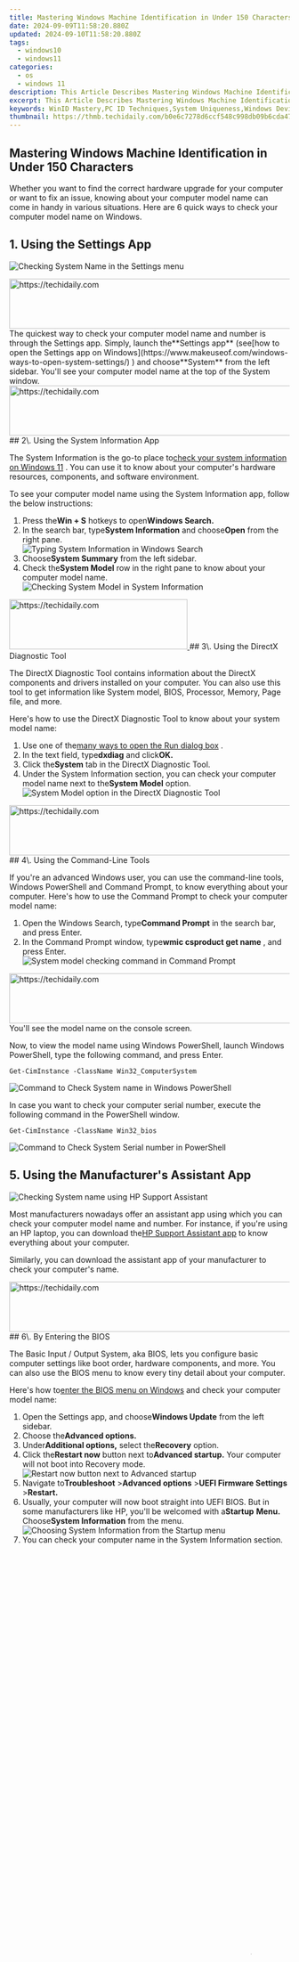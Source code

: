 ```yaml
---
title: Mastering Windows Machine Identification in Under 150 Characters
date: 2024-09-09T11:58:20.880Z
updated: 2024-09-10T11:58:20.880Z
tags:
  - windows10
  - windows11
categories:
  - os
  - windows 11
description: This Article Describes Mastering Windows Machine Identification in Under 150 Characters
excerpt: This Article Describes Mastering Windows Machine Identification in Under 150 Characters
keywords: WinID Mastery,PC ID Techniques,System Uniqueness,Windows Device Tagging,Quick Win Identification,OS Window Recognition,RegID Shortcuts
thumbnail: https://thmb.techidaily.com/b0e6c7278d6ccf548c998db09b6cda475848470d5c9c7b34bcb8ab2c73be290c.jpg
---
```


## Mastering Windows Machine Identification in Under 150 Characters

 Whether you want to find the correct hardware upgrade for your computer or want to fix an issue, knowing about your computer model name can come in handy in various situations. Here are 6 quick ways to check your computer model name on Windows.

## 1\. Using the Settings App

![Checking System Name in the Settings menu](https://static1.makeuseofimages.com/wordpress/wp-content/uploads/2023/01/system-name.jpg)

<!-- affiliate ads begin -->
<a href="https://review-au.sjv.io/c/5597632/2098702/14409" target="_top" id="2098702">
  <img src="//a.impactradius-go.com/display-ad/14409-2098702" border="0" alt="https://techidaily.com" width="728" height="90"/>
</a>
<img height="0" width="0" src="https://review-au.sjv.io/i/5597632/2098702/14409" style="position:absolute;visibility:hidden;" border="0" />
<!-- affiliate ads end -->
 The quickest way to check your computer model name and number is through the Settings app. Simply, launch the**Settings app** (see[how to open the Settings app on Windows](https://www.makeuseof.com/windows-ways-to-open-system-settings/) ) and choose**System** from the left sidebar. You'll see your computer model name at the top of the System window.

<!-- affiliate ads begin -->
<a href="https://ephamedtechinc.pxf.io/c/5597632/2137220/26400" target="_top" id="2137220">
  <img src="//a.impactradius-go.com/display-ad/26400-2137220" border="0" alt="https://techidaily.com" width="728" height="90"/>
</a>
<img height="0" width="0" src="https://ephamedtechinc.pxf.io/i/5597632/2137220/26400" style="position:absolute;visibility:hidden;" border="0" />
<!-- affiliate ads end -->
## 2\. Using the System Information App

 The System Information is the go-to place to[check your system information on Windows 11](https://www.makeuseof.com/windows-11-check-system-information/) . You can use it to know about your computer's hardware resources, components, and software environment.

 To see your computer model name using the System Information app, follow the below instructions:

1. Press the**Win + S** hotkeys to open**Windows Search.**
2. In the search bar, type**System Information** and choose**Open** from the right pane.  
![Typing System Information in Windows Search](https://static1.makeuseofimages.com/wordpress/wp-content/uploads/2023/01/system-information.jpg)
3. Choose**System Summary** from the left sidebar.
4. Check the**System Model** row in the right pane to know about your computer model name.  
![Checking System Model in System Information](https://static1.makeuseofimages.com/wordpress/wp-content/uploads/2023/01/system-model.jpg)

<!-- affiliate ads begin -->
<a href="https://aligracehair.sjv.io/c/5597632/2135415/19272" target="_top" id="2135415">
  <img src="//a.impactradius-go.com/display-ad/19272-2135415" border="0" alt="https://techidaily.com" width="320" height="90"/>
</a>
<img height="0" width="0" src="https://aligracehair.sjv.io/i/5597632/2135415/19272" style="position:absolute;visibility:hidden;" border="0" />
<!-- affiliate ads end -->
## 3\. Using the DirectX Diagnostic Tool

 The DirectX Diagnostic Tool contains information about the DirectX components and drivers installed on your computer. You can also use this tool to get information like System model, BIOS, Processor, Memory, Page file, and more.

 Here's how to use the DirectX Diagnostic Tool to know about your system model name:

1. Use one of the[many ways to open the Run dialog box](https://www.makeuseof.com/windows-open-run-command-dialog-box/) .
2. In the text field, type**dxdiag** and click**OK.**
3. Click the**System** tab in the DirectX Diagnostic Tool.
4. Under the System Information section, you can check your computer model name next to the**System Model** option.  
![System Model option in the DirectX Diagnostic Tool](https://static1.makeuseofimages.com/wordpress/wp-content/uploads/2023/01/system-model-option.jpg)

<!-- affiliate ads begin -->
<a href="https://ephamedtechinc.pxf.io/c/5597632/2137223/26400" target="_top" id="2137223">
  <img src="//a.impactradius-go.com/display-ad/26400-2137223" border="0" alt="https://techidaily.com" width="728" height="90"/>
</a>
<img height="0" width="0" src="https://ephamedtechinc.pxf.io/i/5597632/2137223/26400" style="position:absolute;visibility:hidden;" border="0" />
<!-- affiliate ads end -->
## 4\. Using the Command-Line Tools

 If you're an advanced Windows user, you can use the command-line tools, Windows PowerShell and Command Prompt, to know everything about your computer. Here's how to use the Command Prompt to check your computer model name:

1. Open the Windows Search, type**Command Prompt** in the search bar, and press Enter.
2. In the Command Prompt window, type**wmic csproduct get name** , and press Enter.  
![System model checking command in Command Prompt](https://static1.makeuseofimages.com/wordpress/wp-content/uploads/2023/01/system-model-checking-command.jpg)

<!-- affiliate ads begin -->
<a href="https://review-au.sjv.io/c/5597632/2135316/14409" target="_top" id="2135316">
  <img src="//a.impactradius-go.com/display-ad/14409-2135316" border="0" alt="https://techidaily.com" width="728" height="90"/>
</a>
<img height="0" width="0" src="https://review-au.sjv.io/i/5597632/2135316/14409" style="position:absolute;visibility:hidden;" border="0" />
<!-- affiliate ads end -->
You'll see the model name on the console screen.

 Now, to view the model name using Windows PowerShell, launch Windows PowerShell, type the following command, and press Enter.

`Get-CimInstance -ClassName Win32_ComputerSystem`

![Command to Check System name in Windows PowerShell](https://static1.makeuseofimages.com/wordpress/wp-content/uploads/2023/01/command-to-check-system-name.jpg)

 In case you want to check your computer serial number, execute the following command in the PowerShell window.

`Get-CimInstance -ClassName Win32_bios`

![Command to Check System Serial number in PowerShell](https://static1.makeuseofimages.com/wordpress/wp-content/uploads/2023/01/command-to-check-system-serial-number.jpg)

## 5\. Using the Manufacturer's Assistant App

![Checking System name using HP Support Assistant](https://static1.makeuseofimages.com/wordpress/wp-content/uploads/2023/01/hp-support-assistant.jpg)

 Most manufacturers nowadays offer an assistant app using which you can check your computer model name and number. For instance, if you're using an HP laptop, you can download the[HP Support Assistant app](https://support.hp.com/us-en/help/hp-support-assistant) to know everything about your computer.

 Similarly, you can download the assistant app of your manufacturer to check your computer's name.

<!-- affiliate ads begin -->
<a href="https://ephamedtechinc.pxf.io/c/5597632/2120862/26400?prodsku=Saturn" target="_top" id="2120862">
  <img src="//a.impactradius-go.com/display-ad/26400-2120862" border="0" alt="https://techidaily.com" width="728" height="90"/>
</a>
<img height="0" width="0" src="https://ephamedtechinc.pxf.io/i/5597632/2120862/26400?prodsku=Saturn" style="position:absolute;visibility:hidden;" border="0" />
<!-- affiliate ads end -->
## 6\. By Entering the BIOS

 The Basic Input / Output System, aka BIOS, lets you configure basic computer settings like boot order, hardware components, and more. You can also use the BIOS menu to know every tiny detail about your computer.

 Here's how to[enter the BIOS menu on Windows](https://www.makeuseof.com/tag/enter-bios-computer/) and check your computer model name:

1. Open the Settings app, and choose**Windows Update** from the left sidebar.
2. Choose the**Advanced options.**
3. Under**Additional options,** select the**Recovery** option.
4. Click the**Restart now** button next to**Advanced startup.** Your computer will not boot into Recovery mode.  
![Restart now button next to Advanced startup](https://static1.makeuseofimages.com/wordpress/wp-content/uploads/2023/01/restart-now-button.jpg)
5. Navigate to**Troubleshoot** \>**Advanced options** \>**UEFI Firmware Settings** \>**Restart.**
6. Usually, your computer will now boot straight into UEFI BIOS. But in some manufacturers like HP, you'll be welcomed with a**Startup** **Menu.** Choose**System Information** from the menu.  
![Choosing System Information from the Startup menu](https://static1.makeuseofimages.com/wordpress/wp-content/uploads/2023/01/choosing-system-information.JPG)
7. You can check your computer name in the System Information section.  
<!-- affiliate ads begin -->
<span id="1424527">
					<video width="864" height="1536" style="cursor:pointer"
           poster="//a.impactradius-go.com/display-clicktoplayimage/1424527.png"
           onclick="if(!this.playClicked){this.play();this.setAttribute('controls',true);this.playClicked=true;}">
	   <source src="//a.impactradius-go.com/display-ad/16446-1424527">
	   <img src="//a.impactradius-go.com/display-clicktoplayimage/1424527.png" style="border: none; height: 100%; width: 100%; object-fit: contain">
	</video>
	<div style="width:540px;text-align:center"><a href="javascript:window.open(decodeURIComponent('https%3A%2F%2Flaganoo.pxf.io%2Fc%2F5597632%2F1424527%2F16446'), '_blank');void(0);">Click here</a></div>
</span>
<img height="0" width="0" src="https://imp.pxf.io/i/5597632/1424527/16446" style="position:absolute;visibility:hidden;" border="0" />
<!-- affiliate ads end -->
![Checking Product name in System Information](https://static1.makeuseofimages.com/wordpress/wp-content/uploads/2023/01/checking-product-name.JPG)

<!-- affiliate ads begin -->
<span id="1424531">
					<video width="864" height="NaN" style="cursor:pointer"
           poster="//a.impactradius-go.com/display-clicktoplayimage/1424531.png"
           onclick="if(!this.playClicked){this.play();this.setAttribute('controls',true);this.playClicked=true;}">
	   <source src="//a.impactradius-go.com/display-ad/16446-1424531">
	   <img src="//a.impactradius-go.com/display-clicktoplayimage/1424531.png" style="border: none; height: 100%; width: 100%; object-fit: contain">
	</video>
	<div style="width:540px;text-align:center"><a href="javascript:window.open(decodeURIComponent('https%3A%2F%2Flaganoo.pxf.io%2Fc%2F5597632%2F1424531%2F16446'), '_blank');void(0);">Click here</a></div>
</span>
<img height="0" width="0" src="https://imp.pxf.io/i/5597632/1424531/16446" style="position:absolute;visibility:hidden;" border="0" />
<!-- affiliate ads end -->
<!-- affiliate ads begin -->
<a href="https://appsumo.8odi.net/c/5597632/2118313/7443" target="_top" id="2118313">
  <img src="//a.impactradius-go.com/display-ad/7443-2118313" border="0" alt="https://techidaily.com" width="600" height="90"/>
</a>
<img height="0" width="0" src="https://appsumo.8odi.net/i/5597632/2118313/7443" style="position:absolute;visibility:hidden;" border="0" />
<!-- affiliate ads end -->
## Get to Know Your Computer's Model on Windows

 These were all the working ways using which you can know your computer model name. However there are many other methods to check the name, but the ones mentioned above are among the quickest and easiest.

<ins class="adsbygoogle"
     style="display:block"
     data-ad-format="autorelaxed"
     data-ad-client="ca-pub-7571918770474297"
     data-ad-slot="1223367746"></ins>



<ins class="adsbygoogle"
     style="display:block"
     data-ad-client="ca-pub-7571918770474297"
     data-ad-slot="8358498916"
     data-ad-format="auto"
     data-full-width-responsive="true"></ins>

<span class="atpl-alsoreadstyle">Also read:</span>
<div><ul>
<li><a href="https://facebook-clips.techidaily.com/new-2023-20-best-practices-for-facebook-video-advertising/"><u>[New] 2023 | 20 Best Practices for Facebook Video Advertising</u></a></li>
<li><a href="https://facebook-video-content.techidaily.com/new-2024-approved-the-top-picks-excellent-fb-lite-video-downloaders-of-2023/"><u>[New] 2024 Approved  The Top Picks  Excellent FB Lite Video Downloaders of 2023</u></a></li>
<li><a href="https://youtube-webster.techidaily.com/n-2024-first-steps-toward-monetary-success-on-youtube/"><u>[New] In 2024, First Steps Toward Monetary Success on YouTube</u></a></li>
<li><a href="https://visual-screen-recording.techidaily.com/new-mac-screenshot-format-reconfiguration-guide/"><u>[New] Mac Screenshot Format Reconfiguration Guide</u></a></li>
<li><a href="https://video-capture.techidaily.com/updated-2024-approved-infinity-sharp-monitors-top-5-gaming-panels-with-hdmi-21-ps5/"><u>[Updated] 2024 Approved  Infinity Sharp Monitors  Top 5 Gaming Panels with HDMI 2.1 [PS5]</u></a></li>
<li><a href="https://instagram-video-files.techidaily.com/updated-a-curated-list-of-happiness-crying-combo-on-instagram-pages/"><u>[Updated] A Curated List of Happiness-Crying Combo on Instagram Pages</u></a></li>
<li><a href="https://vp-tips.techidaily.com/2024-approved-cutting-edge-accessories-reviewing-the-best-in-vr/"><u>2024 Approved  Cutting-Edge Accessories  Reviewing the Best in VR</u></a></li>
<li><a href="https://screen-recording.techidaily.com/2024-approved-leading-free-cam-stream-and-recorder-tool/"><u>2024 Approved  Leading Free Cam Stream & Recorder Tool</u></a></li>
<li><a href="https://printer-issues.techidaily.com/disabling-printer-on-windows-instantly/"><u>Disabling Printer on Windows Instantly</u></a></li>
<li><a href="https://windows11.techidaily.com/establishing-controls-over-insider-build-exposure/"><u>Establishing Controls Over Insider Build Exposure</u></a></li>
<li><a href="https://windows11.techidaily.com/fixing-inaccessible-fingerprint-device-in-windows/"><u>Fixing Inaccessible Fingerprint Device in Windows</u></a></li>
<li><a href="https://windows11.techidaily.com/fixing-windows-updater-faulty-error-0xca00a009/"><u>Fixing Windows Updater Faulty Error 0xCA00A009</u></a></li>
<li><a href="https://windows11.techidaily.com/get-started-with-hyper-v-windows-11-homes-edition-setup-guide/"><u>Get Started with Hyper-V: Windows 11 Homes Edition Setup Guide</u></a></li>
<li><a href="https://windows11.techidaily.com/guide-to-halt-default-search-menu-opens-in-win11/"><u>Guide to Halt Default Search Menu Opens in Win11</u></a></li>
<li><a href="https://blog-min.techidaily.com/how-to-fix-corrupt-video-files-of-xiaomi-14-pro-using-video-repair-utility-on-windows-by-stellar-video-repair-mobile-video-repair/"><u>How to Fix corrupt video files of Xiaomi 14 Pro using Video Repair Utility on Windows?</u></a></li>
<li><a href="https://windows11.techidaily.com/how-to-resolve-the-no-hardware-detected-error-in-windows/"><u>How to Resolve the ‘No Hardware Detected’ Error in Windows</u></a></li>
<li><a href="https://iphone-unlock.techidaily.com/in-2024-disabled-apple-iphone-14-pro-max-how-to-unlock-a-disabled-apple-iphone-14-pro-max-drfone-by-drfone-ios/"><u>In 2024, Disabled Apple iPhone 14 Pro Max How to Unlock a Disabled Apple iPhone 14 Pro Max? | Dr.fone</u></a></li>
<li><a href="https://twitter-videos.techidaily.com/in-2024-expanding-viewership-tweeting-to-fb-effectively/"><u>In 2024, Expanding Viewership  Tweeting to FB Effectively</u></a></li>
<li><a href="https://change-location.techidaily.com/in-2024-how-to-get-the-dragon-scale-and-evolution-enabled-pokemon-on-vivo-t2-5g-drfone-by-drfone-virtual-android/"><u>In 2024, How to get the dragon scale and evolution-enabled pokemon On Vivo T2 5G? | Dr.fone</u></a></li>
<li><a href="https://ios-unlock.techidaily.com/is-your-iphone-6-in-security-lockout-proper-ways-to-unlock-by-drfone-ios/"><u>Is Your iPhone 6 in Security Lockout? Proper Ways To Unlock</u></a></li>
<li><a href="https://windows11.techidaily.com/keeping-taskmanager-visible-on-top/"><u>Keeping TaskManager Visible on Top</u></a></li>
<li><a href="https://driver-download.techidaily.com/latest-drivers-for-canon-mf8200c-compatible-with-various-windows-versions-including-7-10-and-81/"><u>Latest Drivers for Canon MF8200C - Compatible with Various Windows Versions Including 7, 10 & 8.1</u></a></li>
<li><a href="https://windows11.techidaily.com/making-store-downloads-functional-again-a-step-by-step-approach/"><u>Making Store Downloads Functional Again: A Step-by-Step Approach</u></a></li>
<li><a href="https://windows11.techidaily.com/managing-overuse-of-system-resources-by-unrealcefsubprocess-on-windows/"><u>Managing Overuse of System Resources by UnrealCEFSubprocess on Windows</u></a></li>
<li><a href="https://windows11.techidaily.com/mastering-windows-11-top-7-techniques-to-improve-daily-use/"><u>Mastering Windows 11: Top 7 Techniques to Improve Daily Use</u></a></li>
<li><a href="https://windows11.techidaily.com/mind-body-harmony-meditations-impact-on-brain-and-mood/"><u>Mind-Body Harmony: Meditation's Impact on Brain & Mood</u></a></li>
<li><a href="https://windows11.techidaily.com/navigate-through-the-maze-of-windows-temporary-folder-issues/"><u>Navigate Through the Maze of Windows Temporary Folder Issues</u></a></li>
<li><a href="https://windows11.techidaily.com/navigating-system-restore-in-windows-a-comprehensible-tutorial/"><u>Navigating System Restore in Windows: A Comprehensible Tutorial</u></a></li>
<li><a href="https://meme-emoji.techidaily.com/new-2024-approved-is-this-a-pigeon-meme-generator/"><u>New 2024 Approved Is This a Pigeon Meme Generator</u></a></li>
<li><a href="https://ai-vdieo-software.techidaily.com/optimize-your-mac-a-step-by-step-guide-to-reclaiming-storage-for-fcpx/"><u>Optimize Your Mac A Step-by-Step Guide to Reclaiming Storage for FCPX</u></a></li>
<li><a href="https://windows11.techidaily.com/overcoming-blue-screen-errors-how-to-fix-0x8007045d-in-windows-11/"><u>Overcoming Blue Screen Errors: How to Fix 0X8007045d in Windows 11</u></a></li>
<li><a href="https://windows11.techidaily.com/overcoming-failed-disk-readwrites-on-windows/"><u>Overcoming Failed Disk Read/Writes on Windows</u></a></li>
<li><a href="https://windows11.techidaily.com/precision-in-file-ordering-with-these-tools/"><u>Precision in File Ordering with These Tools</u></a></li>
<li><a href="https://windows11.techidaily.com/preserve-digital-progress-consistent-backups-on-windows/"><u>Preserve Digital Progress: Consistent Backups on Windows</u></a></li>
<li><a href="https://extra-skills.techidaily.com/proven-tactic-combining-gopro-footage-in-seamless-virtual-reality-experience-for-2024/"><u>Proven Tactic  Combining GoPro Footage in Seamless Virtual Reality Experience for 2024</u></a></li>
<li><a href="https://windows11.techidaily.com/quick-fixes-for-wows-unexpected-shutdown-error-132-on-win11/"><u>Quick Fixes for WoW’s Unexpected Shutdown (Error 132) on Win11</u></a></li>
<li><a href="https://windows11.techidaily.com/quick-guide-to-downloading-adobe-reader/"><u>Quick Guide to Downloading Adobe Reader</u></a></li>
<li><a href="https://techidaily.com/recover-apple-iphone-13-data-from-icloud-drfone-by-drfone-ios-data-recovery-ios-data-recovery/"><u>Recover Apple iPhone 13 Data From iCloud | Dr.fone</u></a></li>
<li><a href="https://windows11.techidaily.com/resolving-disappearing-windows-during-bootup/"><u>Resolving Disappearing Windows During Bootup</u></a></li>
<li><a href="https://tech-hub.techidaily.com/resolving-snipping-tool-issues-in-windows-10-and-11-a-comprehensive-fix-guide/"><u>Resolving Snipping Tool Issues in Windows 10 & 11: A Comprehensive Fix Guide</u></a></li>
<li><a href="https://windows11.techidaily.com/restore-control-over-highlighted-text-in-windows-pdf-files/"><u>Restore Control Over Highlighted Text in Windows PDF Files</u></a></li>
<li><a href="https://windows11.techidaily.com/restoring-functionality-to-a-malfunctioning-win11-media-player/"><u>Restoring Functionality to a Malfunctioning Win11 Media Player</u></a></li>
<li><a href="https://extra-approaches.techidaily.com/saga-storytellers-syndicate-quintessential-quartet-for-2024/"><u>Saga Storytellers Syndicate - Quintessential Quartet for 2024</u></a></li>
<li><a href="https://windows11.techidaily.com/shop-smoothly-and-swiftly-resolve-windows-store-error-x80072f30/"><u>Shop Smoothly & Swiftly: Resolve Windows Store Error X80072F30</u></a></li>
<li><a href="https://windows11.techidaily.com/steps-for-directly-modifying-windows-installer-controls/"><u>Steps for Directly Modifying Windows Installer Controls</u></a></li>
<li><a href="https://windows11.techidaily.com/steps-to-fix-failed-display-driver-startup-in-windows-11/"><u>Steps to Fix Failed Display Driver Startup in Windows 11</u></a></li>
<li><a href="https://windows11.techidaily.com/steps-to-resolve-inadequate-access-rights-in-win-1110-errors/"><u>Steps to Resolve Inadequate Access Rights in Win 11/10 Errors</u></a></li>
<li><a href="https://windows11.techidaily.com/streamlined-guide-executing-windows-11-setup-on-vmware-player-17/"><u>Streamlined Guide: Executing Windows 11 Setup on VMware Player 17</u></a></li>
<li><a href="https://extra-lessons.techidaily.com/the-essential-list-of-religious-ringing-sounds/"><u>The Essential List of Religious Ringing Sounds</u></a></li>
<li><a href="https://windows11.techidaily.com/top-techniques-converting-heic-images-to-jpeg-using-windows-11-capabilities/"><u>Top Techniques: Converting Heic Images to JPEG Using Windows 11 Capabilities</u></a></li>
<li><a href="https://windows11.techidaily.com/transform-your-browser-skills-with-gesture-controls-in-microsoft-edge-windows-11/"><u>Transform Your Browser Skills with Gesture Controls in Microsoft Edge (Windows 11)</u></a></li>
<li><a href="https://windows11.techidaily.com/transform-your-workspace-unveiling-5-advanced-window-folder-methods/"><u>Transform Your Workspace: Unveiling 5 Advanced Window Folder Methods</u></a></li>
<li><a href="https://windows11.techidaily.com/turn-back-time-transforming-windows-11s-search-icon-style/"><u>Turn Back Time: Transforming Windows 11'S Search Icon Style</u></a></li>
<li><a href="https://windows11.techidaily.com/unblocking-and-fixing-windows-11-search-errors/"><u>Unblocking and Fixing Windows 11 Search Errors</u></a></li>
<li><a href="https://windows11.techidaily.com/unpacking-windows-maintenance-tools/"><u>Unpacking Window's Maintenance Tools</u></a></li>
<li><a href="https://windows11.techidaily.com/unveiling-powerful-techniques-for-managing-packages-on-windows-11/"><u>Unveiling Powerful Techniques for Managing Packages on Windows 11</u></a></li>
<li><a href="https://windows11.techidaily.com/win11-a-beginners-guide-to-screensavers/"><u>Win11: A Beginner's Guide to Screensavers</u></a></li>
<li><a href="https://printer-issues.techidaily.com/windows-10-struggles-cannot-find-mp620-printer-drivers/"><u>Windows 10 Struggles: Cannot Find MP620 Printer Drivers</u></a></li>
<li><a href="https://windows11.techidaily.com/windows-11-22h2-gets-another-year-of-optional-updates-what-this-means-for-you/"><u>Windows 11 22H2 Gets Another Year of Optional Updates: What This Means for You</u></a></li>
<li><a href="https://windows11.techidaily.com/windows-users-guide-to-transcribing-with-ais-whisper/"><u>Windows Users Guide to Transcribing with AI's Whisper</u></a></li>
</ul></div>
